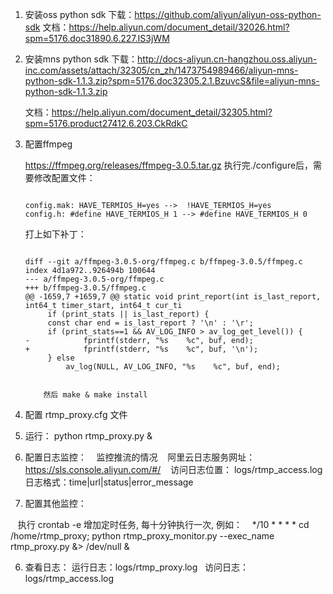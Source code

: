 
1. 安装oss python sdk
    下载：https://github.com/aliyun/aliyun-oss-python-sdk
    文档：https://help.aliyun.com/document_detail/32026.html?spm=5176.doc31890.6.227.IS3jWM

2. 安装mns python sdk
    下载：http://docs-aliyun.cn-hangzhou.oss.aliyun-inc.com/assets/attach/32305/cn_zh/1473754989466/aliyun-mns-python-sdk-1.1.3.zip?spm=5176.doc32305.2.1.BzuvcS&file=aliyun-mns-python-sdk-1.1.3.zip

    文档：https://help.aliyun.com/document_detail/32305.html?spm=5176.product27412.6.203.CkRdkC

3.  配置ffmpeg 

    https://ffmpeg.org/releases/ffmpeg-3.0.5.tar.gz
	执行完./configure后，需要修改配置文件：
	<pre><code>
	config.mak: HAVE_TERMIOS_H=yes -->  !HAVE_TERMIOS_H=yes
	config.h: #define HAVE_TERMIOS_H 1 --> #define HAVE_TERMIOS_H 0
	</code></pre>

    打上如下补丁：
	<pre><code>
	diff --git a/ffmpeg-3.0.5-org/ffmpeg.c b/ffmpeg-3.0.5/ffmpeg.c
	index 4d1a972..926494b 100644
	--- a/ffmpeg-3.0.5-org/ffmpeg.c
	+++ b/ffmpeg-3.0.5/ffmpeg.c
	@@ -1659,7 +1659,7 @@ static void print_report(int is_last_report, int64_t timer_start, int64_t cur_ti
	     if (print_stats || is_last_report) {
		 const char end = is_last_report ? '\n' : '\r';
		 if (print_stats==1 && AV_LOG_INFO > av_log_get_level()) {
	-            fprintf(stderr, "%s    %c", buf, end);
	+            fprintf(stderr, "%s    %c", buf, '\n');
		 } else
		     av_log(NULL, AV_LOG_INFO, "%s    %c", buf, end);


		然后 make & make install
	</code></pre>

4. 配置 rtmp_proxy.cfg 文件
    
5. 运行： python rtmp_proxy.py &

6. 配置日志监控： 
    监控推流的情况
    阿里云日志服务网址：https://sls.console.aliyun.com/#/
    访问日志位置： logs/rtmp_access.log
    日志格式：time|url|status|error_message

7. 配置其他监控：

    执行 crontab -e 增加定时任务, 每十分钟执行一次, 例如：
    */10 * * * * cd /home/rtmp_proxy; python rtmp_proxy_monitor.py --exec_name rtmp_proxy.py &> /dev/null &


6. 查看日志：
运行日志：logs/rtmp_proxy.log  
访问日志：logs/rtmp_access.log


